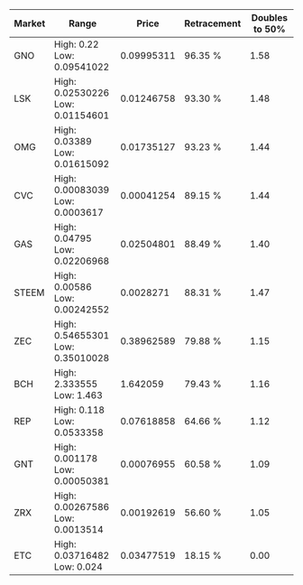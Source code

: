 | Market | Range | Price| Retracement | Doubles to 50% |
| --- | --- | --- | --- | --- |
| GNO | High: 0.22<br />Low: 0.09541022 | 0.09995311 | 96.35 % | 1.58 |
| LSK | High: 0.02530226<br />Low: 0.01154601 | 0.01246758 | 93.30 % | 1.48 |
| OMG | High: 0.03389<br />Low: 0.01615092 | 0.01735127 | 93.23 % | 1.44 |
| CVC | High: 0.00083039<br />Low: 0.0003617 | 0.00041254 | 89.15 % | 1.44 |
| GAS | High: 0.04795<br />Low: 0.02206968 | 0.02504801 | 88.49 % | 1.40 |
| STEEM | High: 0.00586<br />Low: 0.00242552 | 0.0028271 | 88.31 % | 1.47 |
| ZEC | High: 0.54655301<br />Low: 0.35010028 | 0.38962589 | 79.88 % | 1.15 |
| BCH | High: 2.333555<br />Low: 1.463 | 1.642059 | 79.43 % | 1.16 |
| REP | High: 0.118<br />Low: 0.0533358 | 0.07618858 | 64.66 % | 1.12 |
| GNT | High: 0.001178<br />Low: 0.00050381 | 0.00076955 | 60.58 % | 1.09 |
| ZRX | High: 0.00267586<br />Low: 0.0013514 | 0.00192619 | 56.60 % | 1.05 |
| ETC | High: 0.03716482<br />Low: 0.024 | 0.03477519 | 18.15 % | 0.00 |

